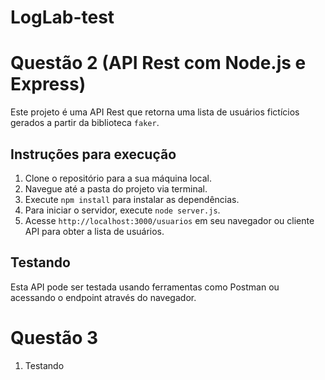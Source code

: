 # LogLab-test

# Questão 2 (API Rest com Node.js e Express) 

Este projeto é uma API Rest que retorna uma lista de usuários fictícios gerados a partir da biblioteca `faker`.

## Instruções para execução

1. Clone o repositório para a sua máquina local.
2. Navegue até a pasta do projeto via terminal.
3. Execute `npm install` para instalar as dependências.
4. Para iniciar o servidor, execute `node server.js`.
5. Acesse `http://localhost:3000/usuarios` em seu navegador ou cliente API para obter a lista de usuários.

## Testando

Esta API pode ser testada usando ferramentas como Postman ou  acessando o endpoint através do navegador. 

# Questão 3

1. Testando
